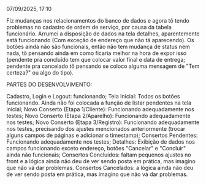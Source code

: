 07/09/2025, 17:10

Fiz mudanças nos relacionamentos do banco de dados e agora tô tendo problemas no cadastro de ordem de serviço, por causa da tabela funcionário. Arrumei a disposição de dados na tela detalhes, aparentemente está funcionando (Com exceção de endereço que não tá aparecendo). Os botões ainda não são funcionais, então não tem mudança de status nem nada, tô pensando ainda em como ficaria melhor na hora de expor isso (pendente pra concluído tem que colocar valor final e data de entrega; pendente pra cancelado tô pensando se coloco alguma mensagem de "Tem certeza?" ou algo do tipo).

PARTES DO DESENVOLVIMENTO:

Cadastro, Login e Logout: funcionando;
Tela Inicial: Todos os botões funcionando. Ainda não foi colocada a função de listar pendentes na tela inicial;
Novo Conserto (Etapa 1/Cliente): Funcionando adequadamente nos testes;
Novo Conserto (Etapa 2/Aparelho): Funcionando adequadamente nos testes;
Novo Conserto (Etapa 3/Registro): Funcionando adequadamente nos testes, precisando dos ajustes mencionados anteriormente (trocar alguns campos de páginas e adicionar o timestamp);
Consertos Pendentes: Funcionando adequadamente nos testes;
  Detalhes: Exibição de dados nos campos funcionando exceto endereço, botões "Cancelar" e "Concluir" ainda não funcionais; 
Consertos Concluídos: faltam pequenos ajustes no front e a lógica ainda não deu de ver sendo posta em prática, mas imagino que não vá dar problemas.
Consertos Cancelados: a lógica ainda não deu de ver sendo posta em prática, mas imagino que não vá dar problemas.
